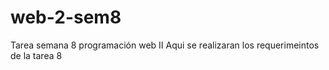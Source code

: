 # web-2-sem8
Tarea semana 8 programación web II
Aqui se realizaran los requerimeintos de la tarea 8
